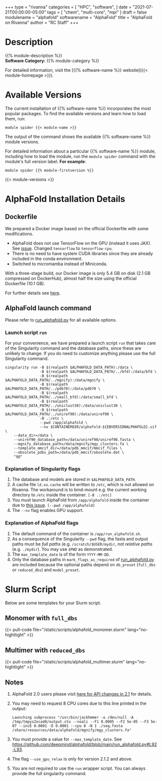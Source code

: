 +++
type = "rivanna"
categories = [
  "HPC",
  "software",
]
date = "2021-07-21T00:00:00-05:00"
tags = [
  "chem",
  "multi-core",
  "mpi"
]
draft = false
modulename = "alphafold"
softwarename = "AlphaFold"
title = "AlphaFold on Rivanna"
author = "RC Staff"
+++

# Description
{{% module-description %}}
<br>
**Software Category:** {{% module-category %}}

For detailed information, visit the [{{% software-name %}} website]({{< module-homepage >}}).

# Available Versions
The current installation of {{% software-name %}} incorporates the most popular packages. To find the available versions and learn how to load them, run:

```
module spider {{< module-name >}}
```

The output of the command shows the available {{% software-name %}} module versions.

For detailed information about a particular {{% software-name %}} module, including how to load the module, run the `module spider` command with the module's full version label. __For example__:
```
module spider {{% module-firstversion %}}
```

{{< module-versions >}}

# AlphaFold Installation Details

## Dockerfile

We prepared a Docker image based on the official Dockerfile with some modifications. 

- AlphaFold does not use TensorFlow on the GPU (instead it uses JAX). See [issue](https://github.com/deepmind/alphafold/issues/88). Changed `tensorflow` to `tensorflow-cpu`.
- There is no need to have system CUDA libraries since they are already included in the conda environment.
- Switched to micromamba instead of Miniconda.

With a three-stage build, our Docker image is only 5.4 GB on disk (2.1 GB compressed on DockerHub), almost half the size using the official Dockerfile (10.1 GB).

For further details see [here](https://github.com/uvarc/rivanna-docker/tree/master/alphafold/2.1.1).

## AlphaFold launch command

Please refer to [run_alphafold.py](https://github.com/deepmind/alphafold/blob/main/run_alphafold.py) for all available options.

### Launch script `run`

For your convenience, we have prepared a launch script `run` that takes care of the Singularity command and the database paths, since these are unlikely to change. If you do need to customize anything please use the full Singularity command.

```
singularity run -B $(realpath $ALPHAFOLD_DATA_PATH):/data \
                -B $(realpath $ALPHAFOLD_DATA_PATH/../bfd):/data/bfd \
                -B $(realpath $ALPHAFOLD_DATA_PATH/../mgnify):/data/mgnify \
                -B $(realpath $ALPHAFOLD_DATA_PATH/../pdb70):/data/pdb70 \
                -B $(realpath $ALPHAFOLD_DATA_PATH/../small_bfd):/data/small_bfd \
                -B $(realpath $ALPHAFOLD_DATA_PATH/../uniclust30):/data/uniclust30 \
                -B $(realpath $ALPHAFOLD_DATA_PATH/../uniref90):/data/uniref90 \
                -B .:/etc \
                --pwd /app/alphafold \
                --nv $CONTAINERDIR/alphafold-${EBVERSIONALPHAFOLD}.sif \
    --data_dir=/data \
    --uniref90_database_path=/data/uniref90/uniref90.fasta \
    --mgnify_database_path=/data/mgnify/mgy_clusters.fa \
    --template_mmcif_dir=/data/pdb_mmcif/mmcif_files \
    --obsolete_pdbs_path=/data/pdb_mmcif/obsolete.dat \
    "$@"
```

### Explanation of Singularity flags

1. The database and models are stored in `$ALPHAFOLD_DATA_PATH`.
1. A cache file `ld.so.cache` will be written to `/etc`, which is not allowed on Rivanna. The workaround is to bind-mount e.g. the current working directory to `/etc` inside the container. `[-B .:/etc]`
1. You must launch AlphaFold from `/app/alphafold` inside the container due to [this issue](https://github.com/deepmind/alphafold/issues/32). `[--pwd /app/alphafold]`
1. The `--nv` flag enables GPU support.

### Explanation of AlphaFold flags

1. The default command of the container is `/app/run_alphafold.sh`.
1. As a consequence of the Singularity `--pwd` flag, the fasta and output paths must be *full paths* (e.g. `/scratch/$USER/mydir`, not *relative paths* (e.g. `./mydir`). You may use `$PWD` as demonstrated.
1. The `max_template_date` is of the form `YYYY-MM-DD`.
1. Only the database paths in `mark_flags_as_required` of [run_alphafold.py](https://github.com/deepmind/alphafold/blob/main/run_alphafold.py) are included because the optional paths depend on `db_preset` (`full_dbs` or `reduced_dbs`) and `model_preset`.

# Slurm Script

Below are some templates for your Slurm script.

## Monomer with `full_dbs`

{{< pull-code file="/static/scripts/alphafold_monomer.slurm" lang="no-hightlight" >}}

## Multimer with `reduced_dbs`

{{< pull-code file="/static/scripts/alphafold_multimer.slurm" lang="no-hightlight" >}}

## Notes

1. AlphaFold 2.0 users please visit [here for API changes in 2.1](https://github.com/deepmind/alphafold#api-changes-between-v200-and-v210) for details.

1. You may need to request 8 CPU cores due to this line printed in the output:
    ```
    Launching subprocess "/usr/bin/jackhmmer -o /dev/null -A /tmp/tmpys2ocad8/output.sto --noali --F1 0.0005 --F2 5e-05 --F3 5e-07 --incE 0.0001 -E 0.0001 --cpu 8 -N 1 ./seq.fasta /share/resources/data/alphafold/mgnify/mgy_clusters.fa"
    ```
1. You must provide a value for `--max_template_date`. See <https://github.com/deepmind/alphafold/blob/main/run_alphafold.py#L92-L93>.
1. The flag `--use_gpu_relax` is only for version 2.1.2 and above.
1. You are not required to use the `run` wrapper script. You can always provide the full singularity command.
